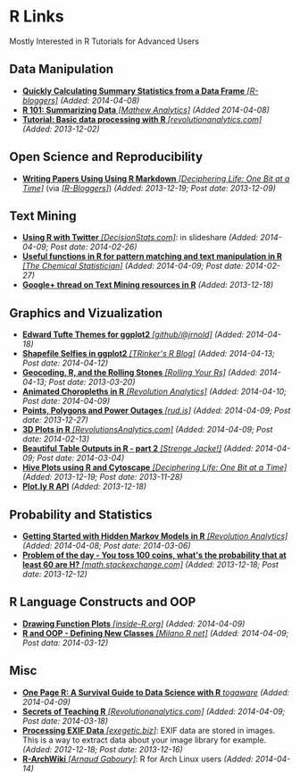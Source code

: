# R Links
Mostly Interested in R Tutorials for Advanced Users

## Data Manipulation
* [**Quickly Calculating Summary Statistics from a Data Frame** *[R-bloggers]*](http://www.r-bloggers.com/using-r-quickly-calculating-summary-statistics-from-a-data-frame/) *(Added: 2014-04-08)*
* [**R 101: Summarizing Data** *[Mathew Analytics]*](http://mathewanalytics.wordpress.com/2014/03/26/r-101-summarizing-data/) *(Added 2014-04-08)*
* [**Tutorial: Basic data processing with R** *[revolutionanalytics.com]*](http://blog.revolutionanalytics.com/2013/12/tutorial-basic-data-processing-with-r.html) *(Added: 2013-12-02)*

## Open Science and Reproducibility
* [**Writing Papers Using Using R Markdown** *[Deciphering Life: One Bit at a Time]*](http://rmflight.github.io/posts/2012/10/papersinRmd.html) (via [*[R-Bloggers]*](www.r-bloggers.com/writing-papers-using-r-markdown/)) *(Added: 2013-12-19; Post date: 2013-12-09)*

## Text Mining
* [**Using R with Twitter** *[DecisionStats.com]*](http://decisionstats.com/2014/02/26/using-r-with-twitter-great-tutorial-in-rstats/): in slideshare *(Added: 2014-04-09; Post date: 2014-02-26)*
* [**Useful functions in R for pattern matching and text manipulation in R** *[The Chemical Statistician]*](http://chemicalstatistician.wordpress.com/2014/02/27/useful-functions-in-r-for-manipulating-text-data/) *(Added: 2014-04-09; Post date: 2014-02-27)*
* [**Google+ thread on Text Mining resources in R**](https://plus.google.com/+SharonMachlis/posts/1Sg913cKCxS) *(Added: 2013-12-18)*

## Graphics and Vizualization
* [**Edward Tufte Themes for ggplot2** *[github/@jrnold]*](https://github.com/jrnold/ggthemes) *(Added: 2014-04-18)*
* [**Shapefile Selfies in ggplot2** *[TRinker's R Blog]*](http://trinkerrstuff.wordpress.com/2014/04/12/shape-file-selfies-in-ggplot2/) *(Added: 2014-04-13; Post date: 2014-04-12)*
* [**Geocoding, R, and the Rolling Stones** *[Rolling Your Rs]*](http://rollingyours.wordpress.com/2013/03/20/geocoding-r-and-the-rolling-stones-part-1/) *(Added: 2014-04-13; Post date: 2013-03-20)*
* [**Animated Choropleths in R** *[Revolution Analytics]*](http://blog.revolutionanalytics.com/2014/04/animated-choropleths-in-r.html) *(Added: 2014-04-10; Post date: 2014-04-09)*
* [**Points, Polygons and Power Outages** *[rud.is]*](http://rud.is/b/2013/12/27/points-polygons-and-power-outages/) *(Added: 2014-04-09; Post date: 2013-12-27)*
* [**3D Plots in R** *[RevolutionsAnalytics.com]*](http://blog.revolutionanalytics.com/2014/02/3d-plots-in-r.html) *(Added: 2014-04-09; Post date: 2014-02-13)*
* [**Beautiful Table Outputs in R - part 2** *[Strenge Jacke!]*](http://strengejacke.wordpress.com/2014/03/04/beautiful-table-outputs-in-r-part-2-rstats-sjplot/) *(Added: 2014-04-09; Post date: 2014-03-04)*
* [**Hive Plots using R and Cytoscape** *[Deciphering Life: One Bit at a Time]*](http://rmflight.github.io/posts/2012/11/hiveplots_example.html) *(Added: 2013-12-19; Post date: 2013-11-28)*
* [**Plot.ly R API**](https://plot.ly/api/r/) *(Added: 2013-12-18)*

## Probability and Statistics
* [**Getting Started with Hidden Markov Models in R** *[Revolution Analytics]*](http://blog.revolutionanalytics.com/2014/03/r-and-hidden-markov-models.html) *(Added: 2014-04-08; Post date: 2014-03-06)*
* [**Problem of the day - You toss 100 coins, what's the probability that at least 60 are H?** *[math.stackexchange.com]*](http://math.stackexchange.com/questions/603709/probability-of-100-coin-tosses) *(Added: 2013-12-18; Post date: 2013-12-12)*

## R Language Constructs and OOP
* [**Drawing Function Plots** *[inside-R.org]*](http://www.inside-r.org/r-doc/graphics/curve) *(Added: 2014-04-09)*
* [**R and OOP - Defining New Classes** *[Milano R net]*](http://www.milanor.net/blog/?p=1234) *(Added: 2014-04-09; Post data: 2014-03-12)*

## Misc
* [**One Page R: A Survival Guide to Data Science with R** *togaware*](http://onepager.togaware.com/) *(Added: 2014-04-09)*
* [**Secrets of Teaching R** *[Revolutionanalytics.com]*](http://blog.revolutionanalytics.com/2014/03/secrets-of-teaching-r.html) *(Added: 2014-04-09; Post date: 2014-03-18)*
* [**Processing EXIF Data** *[exegetic.biz]*](http://www.exegetic.biz/blog/2013/12/processing-exif-data/): EXIF data are stored in images. This is a way to extract data about your image library for example. *(Added: 2012-12-18; Post date: 2013-12-16)*
* [**R-ArchWiki** *[Arnaud Gaboury]*](https://wiki.archlinux.org/index.php/R#Renviron.r_file): R for Arch Linux users *(Added: 2014-04-14)*
